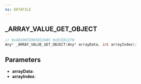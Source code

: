 ```yaml
---
ns: DATAFILE
---
```

## _ARRAY_VALUE_GET_OBJECT

```c
// 0xA010655985853485 0xECE81278
Any* _ARRAY_VALUE_GET_OBJECT(Any* arrayData, int arrayIndex);
```

## Parameters
* **arrayData**:
* **arrayIndex**:
